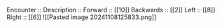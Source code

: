 Encounter :: 
Description :: 
Forward :: [[10]]
Backwards :: [[2]]
Left :: [[8]]
Right :: [[6]]
![[Pasted image 20241108125833.png]]